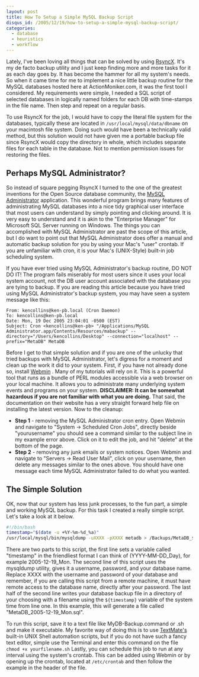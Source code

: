 ```yaml
--- 
layout: post
title: How To Setup a Simple MySQL Backup Script
disqus_id: /2005/12/19/how-to-setup-a-simple-mysql-backup-script/
categories: 
  - database
  - heuristics
  - workflow
---
```


<p>Lately, I've been loving all things that can be solved by using <a href="http://archive.macosxlabs.org/rsyncx/rsyncx.html" title="Solving Problems With RsyncX">RsyncX</a>. It's my de facto backup utility and I just keep finding more and more tasks for it as each day goes by. It has become the hammer for all my system's needs. So when it came time for me to implement a nice little backup routine for the MySQL databases hosted here at ActionMoniker.com, it was the first tool I considered. My requirements were simple, I needed a SQL script of selected databases in logically named folders for each DB with time-stamps in the file name. Then step and repeat on a regular basis. </p>

<p>To use RsyncX for the job, I would have to copy the literal file system for the databases, typically these are located in <code>/usr/local/mysql/data/dbname</code> on your macintosh file system. Doing such would have been a technically valid method, but this solution would not have given me a portable backup file since RsyncX would copy the directory in whole, which includes separate files for each table in the database. Not to mention permission issues for restoring the files.</p>


<h2>Perhaps MySQL Administrator?</h2>

<p> So instead of square pegging RsyncX I turned to the one of the greatest inventions for the Open Source database community, the <a href="http://dev.mysql.com/downloads/administrator/index.html" title="Database Administration GUI for OS X MySQL Databases">MySQL Administrator</a> application. This wonderful program brings many features of administrating MySQL databases into a nice tidy graphical user interface that most users can understand by simply pointing and clicking around. It is very easy to understand and it is akin to the "Enterprise Manager" for Microsoft SQL Server running on Windows. The things you can accomplished with MySQL Administrator are past the scope of this article, but I do want to point out that MySQL Administrator does offer a manual and automatic backup solution for you by using your Mac's "user" crontab. If you are unfamiliar with cron, it is your Mac's (UNIX-Style) built-in job scheduling system. </p>

<p> If you have ever tried using MySQL Administrator's backup routine, DO NOT DO IT! The program fails miserably for most users since it uses your local system account, not the DB user account associated with the database you are tying to backup. If you are reading this article because you have tried using MySQL Administrator's backup system, you may have seen a system message like this: </p>

```text
From: kencollins@ken-pb.local (Cron Daemon)
To: kencollins@ken-pb.local
Date: Mon, 19 Dec 2005 23:04:01 -0500 (EST)
Subject: Cron <kencollins@ken-pb> "/Applications/MySQL Administrator.app/Contents/Resources/mabackup" --directory="/Users/kencollins/Desktop" --connection="localhost" --prefix="MetaDB" MetaDB
```

<p> Before I get to that simple solution and if you are one of the unlucky that tried backups with MySQL Administrator, let's digress for a moment and clean up the work it did to your system. First, if you have not already done so, install <a href="http://webmin.com/" title="The Swiss Army Knife of Mac OS X Admin Tools">Webmin</a> . Many of my tutorials will rely on it. This is a powerful tool that runs as a bundle of PERL modules accessible via a web browser on your local machine. It allows you to administrate many underlying system events and programs on your system. <strong>DISCLAIMER: It can be somewhat hazardous if you are not familiar with what you are doing.</strong> That said, the documentation on their website has a very straight forward  help file on installing the latest version. Now to the cleanup: </p>

<ul>
  <li><strong>Step 1</strong> - removing the MySQL Administrator cron entry. Open Webmin and navigate to "System -&gt; Scheduled Cron Jobs", directly beside "yourusername" you should see a command similar to the subject line in my example error above. Click on it to edit the job, and hit "delete" at the bottom of the page.</li>
  <li><strong>Step 2</strong> - removing any junk emails or system notices. Open Webmin and navigate to "Servers -&gt; Read User Mail", click on your username, then delete any messages similar to the ones above. You should have one message each time MySQL Administrator failed to do what you wanted.</li>
</ul>

<h2>The Simple Solution</h2>

<p>OK, now that our system has less junk processes, to the fun part, a simple and working MySQL backup. For this task I created a really simple script. Let's take a look at it below. </p>

```bash
#!/bin/bash
timestamp="$(date -u +%Y-%m-%d_%a)"
/usr/local/mysql/bin/mysqldump -uXXXX -pXXXX metadb > /Backups/MetaDB_${timestamp}.sql
```

<p>There are two parts to this script, the first line sets a variable called "timestamp" in the friendliest format I can think of (YYYY-MM-DD_Day), for example 2005-12-19_Mon. The second line of this script uses the mysqldump utility, gives it a username, password, and your database name. Replace XXXX with the username and password of your database and remember, if you are calling this script from a remote machine, it must have remote access to the database name, directly after your password. The last half of the second line writes your database backup file in a directory of your choosing with a filename using the <code>${timestamp}</code> variable of the system time from line one. In this example, this will generate a file called "MetaDB_2005-12-19_Mon.sql". </p>

<p> To run this script, save it to a text file like MyDB-Backup.command or .sh and make it executable. My favorite way of doing this is to use <a href="http://macromates.com/" title="The Best Text Editor for the Mac OS X">TextMate's</a> built-in UNIX Shell automation scripts, but if you do not have such a fancy text editor, simple use the Terminal and enter this command on the file <code>chmod +x yourfilename.sh</code> Lastly, you can schedule this job to run at any interval using the system's crontab. This can be added using Webmin or by opening up the crontab, located at <code>/etc/crontab</code> and then follow the example in the header of the file. </p>

